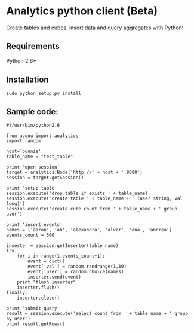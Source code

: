 Analytics python client (Beta)
==============================

Create tables and cubes, insert data and query aggregates with Python!


Requirements
------------

Python 2.6+


Installation
------------

```
sudo python setup.py install
```

Sample code:
------------

```
#!/usr/bin/python2.6

from acunu import analytics
import random

host='bunnie'
table_name = "test_table"

print 'open session'
target = analytics.Node('http://' + host + ':8080')
session = target.getSession()

print 'setup table'
session.execute('drop table if exists ' + table_name)
session.execute('create table ' + table_name + ' (user string, val long)')
session.execute('create cube count from ' + table_name + ' group user')

print 'insert events'
names = ['aaron', 'ah', 'alexandra', 'alver', 'ana', 'andrea']
events_count = 500

inserter = session.getInserter(table_name)
try:
    for i in range(1,events_count+1):
        event = dict()
        event['val'] = random.randrange(1,10)
        event['user'] = random.choice(names)
        inserter.send(event)
    print "flush inserter"
    inserter.flush()
finally:
    inserter.close()

print 'submit query'
result = session.execute('select count from ' + table_name + ' group by user')
print result.getRows()
```
